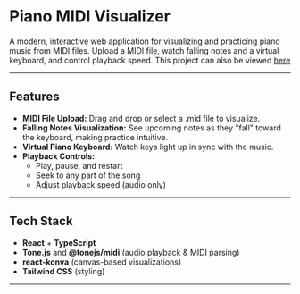 # Piano MIDI Visualizer

A modern, interactive web application for visualizing and practicing piano music from MIDI files. Upload a MIDI file, watch falling notes and a virtual keyboard, and control playback speed.
This project can also be viewed [here](https://piano-visualizer-indol.vercel.app)

---

## Features

-   **MIDI File Upload:** Drag and drop or select a .mid file to visualize.
-   **Falling Notes Visualization:** See upcoming notes as they "fall" toward the keyboard, making practice intuitive.
-   **Virtual Piano Keyboard:** Watch keys light up in sync with the music.
-   **Playback Controls:**
    -   Play, pause, and restart
    -   Seek to any part of the song
    -   Adjust playback speed (audio only)

---

## Tech Stack

-   **React** + **TypeScript**
-   **Tone.js** and **@tonejs/midi** (audio playback & MIDI parsing)
-   **react-konva** (canvas-based visualizations)
-   **Tailwind CSS** (styling)

---


